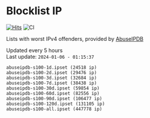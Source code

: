 # Blocklist IP

[![Hits](https://hits.seeyoufarm.com/api/count/incr/badge.svg?url=https%3A%2F%2Fgithub.com%2Fborestad%2Fblocklist-ip%2F&count_bg=%2379C83D&title_bg=%23555555&icon=&icon_color=%23E7E7E7&title=hits&edge_flat=false)](https://hits.seeyoufarm.com)  ![CI](https://img.shields.io/github/workflow/status/borestad/blocklist-ip/CI?style=flat-square)

Lists with worst IPv4 offenders, provided by [AbuseIPDB](https://www.abuseipdb.com/)

<!-- FOOTER-PLACEHOLDER -->
Updated every 5 hours<br>
Last update: `2024-01-06 - 01:15:37`
```
abuseipdb-s100-1d.ipset (24518 ip)
abuseipdb-s100-2d.ipset (29476 ip)
abuseipdb-s100-3d.ipset (32684 ip)
abuseipdb-s100-7d.ipset (38438 ip)
abuseipdb-s100-30d.ipset (59854 ip)
abuseipdb-s100-60d.ipset (82556 ip)
abuseipdb-s100-90d.ipset (106477 ip)
abuseipdb-s100-120d.ipset (131105 ip)
abuseipdb-s100-all.ipset (447778 ip)
```
